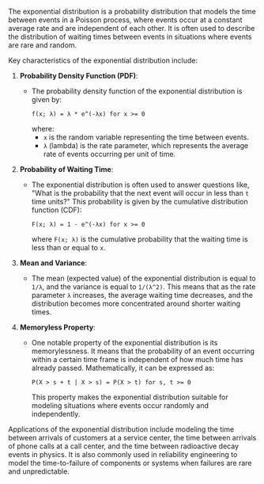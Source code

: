 The exponential distribution is a probability distribution that models the time between events in a Poisson process, where events occur at a constant average rate and are independent of each other. It is often used to describe the distribution of waiting times between events in situations where events are rare and random.

Key characteristics of the exponential distribution include:

1. **Probability Density Function (PDF)**:
   - The probability density function of the exponential distribution is given by:
     ```
     f(x; λ) = λ * e^(-λx) for x >= 0
     ```
     where:
     - `x` is the random variable representing the time between events.
     - `λ` (lambda) is the rate parameter, which represents the average rate of events occurring per unit of time.

2. **Probability of Waiting Time**:
   - The exponential distribution is often used to answer questions like, "What is the probability that the next event will occur in less than `t` time units?" This probability is given by the cumulative distribution function (CDF):
     ```
     F(x; λ) = 1 - e^(-λx) for x >= 0
     ```
     where `F(x; λ)` is the cumulative probability that the waiting time is less than or equal to `x`.

3. **Mean and Variance**:
   - The mean (expected value) of the exponential distribution is equal to `1/λ`, and the variance is equal to `1/(λ^2)`. This means that as the rate parameter `λ` increases, the average waiting time decreases, and the distribution becomes more concentrated around shorter waiting times.

4. **Memoryless Property**:
   - One notable property of the exponential distribution is its memorylessness. It means that the probability of an event occurring within a certain time frame is independent of how much time has already passed. Mathematically, it can be expressed as:
     ```
     P(X > s + t | X > s) = P(X > t) for s, t >= 0
     ```
     This property makes the exponential distribution suitable for modeling situations where events occur randomly and independently.

Applications of the exponential distribution include modeling the time between arrivals of customers at a service center, the time between arrivals of phone calls at a call center, and the time between radioactive decay events in physics. It is also commonly used in reliability engineering to model the time-to-failure of components or systems when failures are rare and unpredictable.